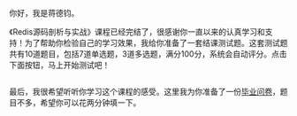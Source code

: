 <p>你好，我是蒋德钧。</p><p>《Redis源码剖析与实战》课程已经完结了，很感谢你一直以来的认真学习和支持！为了帮助你检验自己的学习效果，我给你准备了一套结课测试题。这套测试题共有10道题目，包括7道单选题，3道多选题，满分100分，系统会自动评分。点击下面按钮，马上开始测试吧！</p><p><a href="http://time.geekbang.org/quiz/intro?act_id=1188&exam_id=3234"><img src="https://static001.geekbang.org/resource/image/28/a4/28d1be62669b4f3cc01c36466bf811a4.png" alt=""></a></p><p>最后，我很希望听听你学习这个课程的感受。这里我为你准备了一份<a href="https://jinshuju.net/f/vasdJg">毕业问卷</a>，题目不多，希望你可以花两分钟填一下。</p><!-- [[[read_end]]] -->